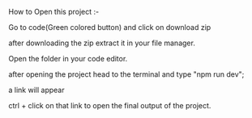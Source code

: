 How to Open this project :-

Go to code(Green colored button) and click on download zip

after downloading the zip extract it in your file manager. 

Open the folder in your code editor.

after opening the project head to the terminal and type "npm run dev";

a link will appear

ctrl + click on that link to open the final output of the project.

